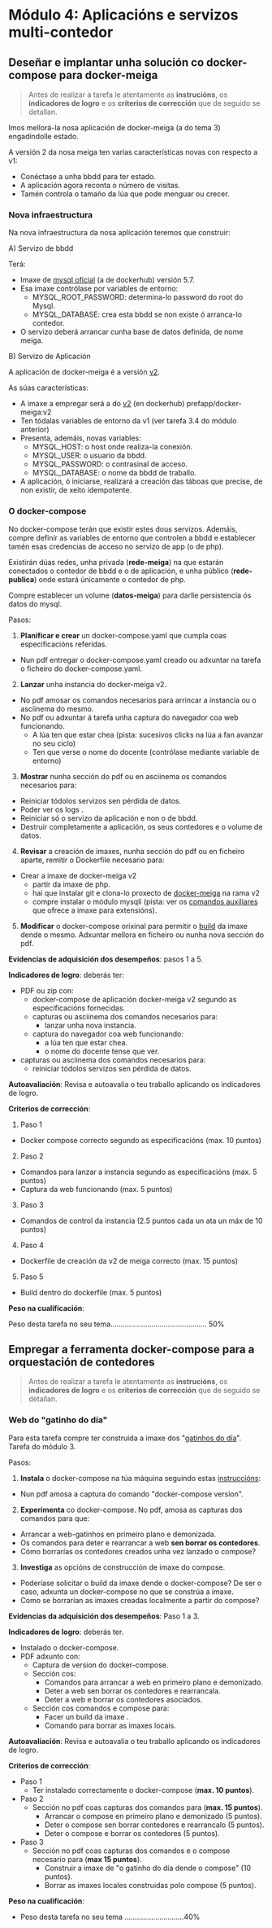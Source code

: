 # Módulo 4: Aplicacións e servizos multi-contedor

## Deseñar e implantar unha solución co docker-compose para docker-meiga

> Antes de realizar a tarefa le atentamente as **instrucións**, os **indicadores de logro** e os **criterios de corrección** que de seguido se detallan.

Imos mellorá-la nosa aplicación de docker-meiga (a do tema 3) engadíndolle estado. 

A versión 2 da nosa meiga ten varias características novas con respecto a v1:

- Conéctase a unha bbdd para ter estado.
- A aplicación agora reconta o número de visitas. 
- Tamén controla o tamaño da lúa que pode menguar ou crecer. 

### Nova infraestructura

Na nova infraestructura da nosa aplicación teremos que construir:

A) Servizo de bbdd

Terá:

- Imaxe de [mysql oficial](https://hub.docker.com/_/mysql/) (a de dockerhub) versión 5.7. 
- Esa imaxe contrólase por variables de entorno:
  - MYSQL_ROOT_PASSWORD: determina-lo password do root do Mysql.
  - MYSQL_DATABASE: crea esta bbdd se non existe ó arranca-lo contedor. 
- O servizo deberá arrancar cunha base de datos definida, de nome meiga. 

B) Servizo de Aplicación

A aplicación de docker-meiga é a versión [v2](https://github.com/prefapp/docker-meiga.git).

As súas características:

- A imaxe a empregar será a do [v2](https://hub.docker.com/r/prefapp/docker-meiga/) (en dockerhub)  prefapp/docker-meiga:v2
- Ten tódalas variables de entorno da v1 (ver tarefa 3.4 do módulo anterior)
- Presenta, ademáis, novas variables:
  - MYSQL_HOST: o host onde realiza-la conexión.
  - MYSQL_USER: o usuario da bbdd. 
  - MYSQL_PASSWORD: o contrasinal de acceso.
  - MYSQL_DATABASE: o nome da bbdd de traballo. 
- A aplicación, ó iniciarse, realizará a creación das táboas que precise, de non existir, de xeito idempotente. 

### O docker-compose

No docker-compose terán que existir estes dous servizos. Ademáis, compre definir as variables de entorno que controlen a bbdd e establecer tamén esas credencias de acceso no servizo de app (o de php). 

Existirán dúas redes, unha privada (**rede-meiga**) na que estarán conectados o contedor de bbdd e o de aplicación, e unha público (**rede-publica**) onde estará únicamente o contedor de php. 

Compre establecer un volume (**datos-meiga**) para darlle persistencia ós datos do mysql.

Pasos:

1. **Planificar e crear** un docker-compose.yaml que cumpla coas especificacións referidas.
- Nun pdf entregar o docker-compose.yaml creado ou adxuntar na tarefa o ficheiro do docker-compose.yaml.
2. **Lanzar** unha instancia do docker-meiga v2. 
- No pdf amosar os comandos necesarios para arrincar a instancia ou o asciinema do mesmo. 
- No pdf ou adxuntar á tarefa unha captura do navegador coa web funcionando.
  - A lúa ten que estar chea (pista: sucesivos clicks na lúa a fan avanzar no seu ciclo)
  - Ten que verse o nome do docente (contrólase mediante variable de entorno)
3. **Mostrar** nunha sección do pdf ou en asciinema os comandos necesarios para:
- Reiniciar tódolos servizos sen pérdida de datos. 
- Poder ver os logs .
- Reiniciar só o servizo da aplicación e non o de bbdd. 
- Destruir completamente a aplicación, os seus contedores e o volume de datos. 
4. **Revisar** a creación de imaxes, nunha sección do pdf ou en ficheiro aparte, remitir o Dockerfile necesario para:
- Crear a imaxe de docker-meiga v2
  - partir da imaxe de php.
  - hai que instalar git e clona-lo proxecto de [docker-meiga](https://github.com/prefapp/docker-meiga.git) na rama v2
  - compre instalar o módulo mysqli (pista: ver os [comandos auxiliares](https://hub.docker.com/_/php/) que ofrece a imaxe para extensións).
5. **Modificar** o docker-compose orixinal para permitir o [build](https://docs.docker.com/compose/compose-file/#build) da imaxe dende o mesmo. Adxuntar mellora en ficheiro ou nunha nova sección do pdf.

**Evidencias de adquisición dos desempeños**: pasos 1 a 5.

**Indicadores de logro**: deberás ter:

- PDF ou zip con:
  - docker-compose de aplicación docker-meiga v2 segundo as especificacións fornecidas.
  - capturas ou asciinema dos comandos necesarios para:
    - lanzar unha nova instancia.
  - captura do navegador coa web funcionando:
    - a lúa ten que estar chea.
    - o nome do docente tense que ver.
 - capturas ou asciinema dos comandos necesarios para:
   - reiniciar tódolos servizos sen pérdida de datos. 

**Autoavaliación**: Revisa e autoavalia o teu traballo aplicando os indicadores de logro.

**Criterios de corrección**:

1. Paso 1
- Docker compose correcto segundo as especificacións (max. 10 puntos)
2. Paso 2
- Comandos para lanzar a instancia segundo as especificacións (max. 5 puntos)
- Captura da web funcionando (max. 5 puntos)
3. Paso 3
- Comandos de control da instancia (2.5 puntos cada un ata un máx de 10 puntos)
4. Paso 4
- Dockerfile de creación da v2 de meiga correcto (max. 15 puntos)
5. Paso 5
- Build dentro do dockerfile (max. 5 puntos)

**Peso na cualificación**:

Peso desta tarefa no seu tema............................................... 50%

## Empregar a ferramenta docker-compose para a orquestación de contedores

> Antes de realizar a tarefa le atentamente as **instrucións**, os **indicadores de logro** e os **criterios de corrección** que de seguido se detallan.

### Web do "gatinho do día"

Para esta tarefa compre ter construida a imaxe dos "[gatinhos do día](https://prefapp.github.io/formacion/cursos/docker-images/#/./01_creacion_de_imaxes/05_o_dockerfile_construindo_a_imaxe_do_gatinho_do_dia)". Tarefa do módulo 3.

Pasos:

1. **Instala** o docker-compose na túa máquina seguindo estas [instruccións](https://docs.docker.com/compose/install/#install-compose):
 - Nun pdf amosa a captura do comando "docker-compose version".
2. **Experimenta** co docker-compose. No pdf, amosa as capturas dos comandos para que:
 - Arrancar a web-gatinhos en primeiro plano e demonizada. 
 - Os comandos para deter e rearrancar a web **sen borrar os contedores**. 
 - Cómo borrarías os contedores creados unha vez lanzado o compose?
3. **Investiga** as opcións de construcción de imaxe do compose.
 - Poderíase solicitar o build da imaxe dende o docker-compose? De ser o caso, adxunta un docker-compose no que se constrúa a imaxe. 
 - Como se borrarían as imaxes creadas localmente a partir do compose?

**Evidencias da adquisición dos desempeños**: Paso 1 a 3.

**Indicadores de logro**: deberás ter.

- Instalado o docker-compose.
- PDF adxunto con:
  - Captura de version do docker-compose.
  - Sección cos:
    - Comandos para arrancar a web en primeiro plano e demonizado.
    - Deter a web sen borrar os contedores e rearrancala.
    - Deter a web e borrar os contedores asociados.
  - Sección cos comandos e compose para:
    - Facer un build da imaxe .
    - Comando para borrar as imaxes locais.

**Autoavaliación**: Revisa e autoavalia o teu traballo aplicando os indicadores de logro.

**Criterios de corrección**:

- Paso 1
  - Ter instalado correctamente o docker-compose (**max. 10 puntos**).
- Paso 2
  - Sección no pdf coas capturas dos comandos para (**max. 15 puntos**).
    - Arrancar o compose en primeiro plano e demonizado (5 puntos).
    - Deter o compose sen borrar contedores e rearrancalo (5 puntos).
    - Deter o compose e borrar os contedores (5 puntos).
- Paso 3
  - Sección no pdf coas capturas dos comandos e o compose necesario para (**max 15 puntos**).
    - Construir a imaxe de "o gatinho do día dende o compose" (10 puntos).
    - Borrar as imaxes locales construidas polo compose (5 puntos).

**Peso na cualificación**:
- Peso desta tarefa no seu tema .............................40%

